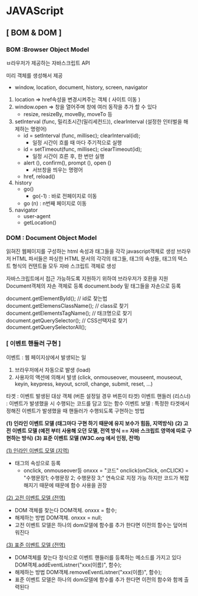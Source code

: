 # JAVAScript

## [ BOM & DOM ]

### BOM :Browser Object Model

ㅂ라우저가 제공하는 자바스크립트 API

미리 객체를 생성해서 제공

- window, location, document, history, screen, navigator

1. location => href속성을 변경시켜주는 객체 ( 사이트 이동 )
2. window.open => 창을 열어주며 창에 여러 동작을 추가 할 수 있다
   - resize, resizeBy, moveBy, moveTo 등 
3. setInterval (func, 밀리초시간(밀리세컨드)), clearInterval (설정한 인터벌을 해제하는 명령어)
   - id = setInterval (func, millisec); 
     clearInterval(id);
     - 일정 시간이 흐를 때 마다 주기적으로 실행
   - id = setTimeout(func, millisec);
     clearTimeout(id);
     - 일정 시간이 흐른 후, 한 번만 실행
   - alert (), confirm(), prompt (), open ()
     - 서브창을 띄우는 명령어
   - href, reload()
4. history
   - go()
     - go(-1) : 바로 전페이지로 이동
   - go (n) : n번째 페이지로 이동
5. navigator
   - user-agent
   - getLocation()



### DOM : Document Object Model

읽혀진 웹페이지를 구성하는 html 속성과 태그들을 각각 javascript객체로 생성
브라우저 HTML 파서들은 파싱한 HTML 문서의 각각의 태그들, 태그의 속성들, 태그의 텍스트 형식의 컨텐트들 모두 자바 스크립트 객체로 생성

자바스크립트에서 접근 가능하도록 지원하기 위하여 브라우저가 호환을 지원
Document객체의 자손 객체로 등록
document.body 밑 태그들을 자손으로 등록

document.getElementById(); // id로 찾는법
document.getElemensClassName(); // class로 찾기
document.getElementsTagName();  // 태크명으로 찾기
document.getQuerySelector(); // CSS선택자로 찾기
document.getQuerySelectorAll(); 

### [ 이벤트 핸들러 구현 ]

이벤트 : 웹 페이지상에서 발생되는 일

1. 브라우저에서 자동으로 발생 (load)
2. 사용자의 액션에 의해서 발생
   (click, onmouseover, mouseent, mouseout, keyin, keypress, keyout, scroll, change, submit, reset, ...)

타겟 : 이벤트 발생된 대상 객체 (버튼 설정일 경우 버튼이 타겟)
이벤트 핸들러 (리스너) : 이벤트가 발생했을 시 수행되는 코드를 담고 있는 함수
이벤트 보델 : 특정한 타겟에서 정해진 이벤트가 발생했을 때 핸들러가 수행되도록 구현하는 방법

**(1)	인라인 이벤트 모델 (태그마다 구현 하기 때문에 유지 보수가 힘듬, 지역방식)**
**(2)	고전 이벤트 모델 (예전 부터 사용해 오던 모델, 전역 방식 == 자바 스크립트 영역에 따로 구현하는 방식)**
**(3)	표준 이벤트 모델 (W3C.org 에서 인정, 전역)**

<u>(1)	인라인 이벤트 모델 (지역)</u>

- 태그의 속성으로 등록
  - onclick, onmouseover등 onxxx = "코드"
    onclick(onClick, onCLICK) = "수행문장1; 수행문장 2; 수행문장 3;" 연속으로 지정 가능 하지만
    코드가 복잡해지기 때문에 때문에 함수 사용을 권장

<u>(2)	고전 이벤트 모델 (전역)</u>

- DOM 객체를 찾는다
  DOM객체. onxxx = 함수;
- 해제하는 방법
  DOM객체. onxxx = null;
- 고전 이벤트 모델은 하나의 dom모델에 함수를 추가 한다면 이전의 함수는 덮어씌워진다

<u>(3)	표준 이벤트 모델 (전역)</u>

- DOM객체를 찾는다
  정식으로 이벤트 핸들러를 등록하는 메소드를 가지고 있다
  DOM객체.addEventListner("xxx(이름)", 함수);
- 해제하는 방법
  DOM객체.removeEventListner("xxx(이름)", 함수);
- 표준 이벤트 모델은 하나의 dom모델에 함수를 추가 한다면 이전의 함수와 함께 출력된다

